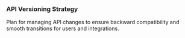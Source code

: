 ### API Versioning Strategy
Plan for managing API changes to ensure backward compatibility and smooth transitions for users and integrations.
